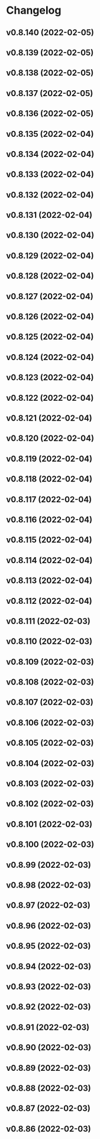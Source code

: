 # Changelog

<!--next-version-placeholder-->

## v0.8.140 (2022-02-05)


## v0.8.139 (2022-02-05)


## v0.8.138 (2022-02-05)


## v0.8.137 (2022-02-05)


## v0.8.136 (2022-02-05)

## v0.8.135 (2022-02-04)


## v0.8.134 (2022-02-04)


## v0.8.133 (2022-02-04)


## v0.8.132 (2022-02-04)


## v0.8.131 (2022-02-04)


## v0.8.130 (2022-02-04)


## v0.8.129 (2022-02-04)


## v0.8.128 (2022-02-04)


## v0.8.127 (2022-02-04)


## v0.8.126 (2022-02-04)


## v0.8.125 (2022-02-04)


## v0.8.124 (2022-02-04)


## v0.8.123 (2022-02-04)


## v0.8.122 (2022-02-04)


## v0.8.121 (2022-02-04)


## v0.8.120 (2022-02-04)


## v0.8.119 (2022-02-04)


## v0.8.118 (2022-02-04)


## v0.8.117 (2022-02-04)


## v0.8.116 (2022-02-04)


## v0.8.115 (2022-02-04)


## v0.8.114 (2022-02-04)


## v0.8.113 (2022-02-04)


## v0.8.112 (2022-02-04)


## v0.8.111 (2022-02-03)


## v0.8.110 (2022-02-03)


## v0.8.109 (2022-02-03)


## v0.8.108 (2022-02-03)


## v0.8.107 (2022-02-03)


## v0.8.106 (2022-02-03)


## v0.8.105 (2022-02-03)


## v0.8.104 (2022-02-03)


## v0.8.103 (2022-02-03)


## v0.8.102 (2022-02-03)


## v0.8.101 (2022-02-03)


## v0.8.100 (2022-02-03)


## v0.8.99 (2022-02-03)


## v0.8.98 (2022-02-03)


## v0.8.97 (2022-02-03)


## v0.8.96 (2022-02-03)


## v0.8.95 (2022-02-03)


## v0.8.94 (2022-02-03)


## v0.8.93 (2022-02-03)


## v0.8.92 (2022-02-03)


## v0.8.91 (2022-02-03)


## v0.8.90 (2022-02-03)


## v0.8.89 (2022-02-03)


## v0.8.88 (2022-02-03)


## v0.8.87 (2022-02-03)


## v0.8.86 (2022-02-03)

